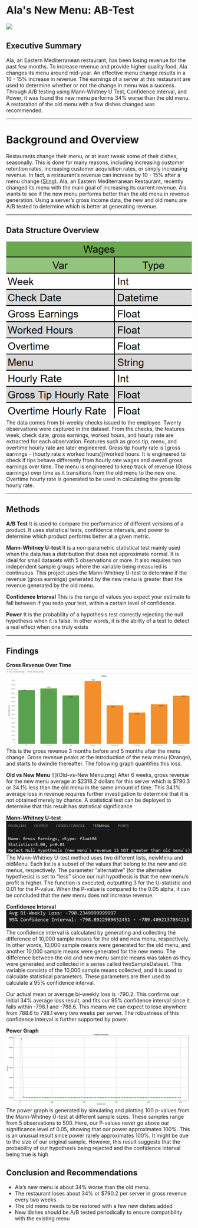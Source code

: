 # Ala's New Menu: AB-Test
![](Menu.png)

## Executive Summary
Ala, an Eastern Mediterranean restaurant, has been losing revenue for the past few months. To increase revenue and provide higher quality food, Ala changes its menu around mid-year. An effective menu change results in a 10 - 15% increase in revenue. The earnings of a server at this restaurant are used to determine whether or not the change in menu was a success. Through A/B testing using Mann-Whitney U Test, Confidence Interval, and Power, it was found the new menu performs 34% worse than the old menu. A restoration of the old menu with a few dishes changed was recommended. 

----
# Background and Overview
Restaurants change their menu, or at least tweak some of their dishes, seasonally. This is done for many reasons, including increasing customer retention rates, increasing customer acquisition rates, or simply increasing revenue. In fact, a restaurant’s revenue can increase by 10 - 15% after a menu change <a href="https://getsling.com/blog/menu-engineering/#:~:text=In%20most%20cases%2C%20when%20you,process%20every%20year%20or%20two." target="_blank">(Sling)</a>. Ala, an Eastern Mediterranean Restaurant, recently changed its menu with the main goal of increasing its current revenue. Ala wants to see if the new menu performs better than the old menu in revenue generation. Using a server’s gross income data, the new and old menu are A/B tested to determine which is better at generating revenue.

----
## Data Structure Overview
![](Data_Structure.png)
The data comes from bi-weekly checks issued to the employee. Twenty observations were captured in the dataset. From the checks, the features week, check date, gross earnings, worked hours, and hourly rate are extracted for each observation. Features such as gross tip, menu, and overtime hourly rate are later engineered. Gross tip hourly rate is [gross earnings - (hourly rate x worked hours)]/worked hours. It is engineered to check if tips behave differently from hourly rate wages and overall gross earnings over time. The menu is engineered to keep track of revenue (Gross earnings) over time as it transitions from the old menu to the new one. Overtime hourly rate is generated to be used in calculating the gross tip hourly rate. 
 
 ---- 

## Methods
**A/B Test**
It is used to compare the performance of different versions of a product. It uses statistical tests, confidence intervals, and power to determine which product performs better at a given metric.

**Mann-Whitney U-test**
It is a non-parametric statistical test mainly used when the data has a distribution that does not approximate normal. It is ideal for small datasets with 5 observations or more. It also requires two independent sample groups where the variable being measured is continuous. This project uses the Mann-Whitney U-test to determine if the revenue (gross earnings) generated by the new menu is greater than the revenue generated by the old menu.

**Confidence Interval**
This is the range of values you expect your estimate to fall between if you redo your test, within a certain level of confidence.

**Power**
It is the probability of a hypothesis test correctly rejecting the null hypothesis when it is false. In other words, it is the ability of a test to detect a real effect when one truly exists

----  
## Findings

**Gross Revenue Over Time**
![](Gross-Revenue.png)
This is the gross revenue 3 months before and 5 months after the menu change. Gross revenue peaks at the introduction of the new menu (Orange), and starts to dwindle thereafter. The following graph quantifies this loss.

**Old vs New Menu**
![](Old-vs-New Menu.png)
After 6 weeks, gross revenue for the new menu average at $2318.2 dollars for this server which is $790.3 or 34.1% less than the old menu in the same amount of time. This 34.1% average loss in revenue requires further investigation to determine that it is not obtained merely by chance. A statistical test can be deployed to determine that this result has statistical significance 

**Mann-Whitney U-test**
![](U-test.png)
The Mann-Whitney U-test method uses two different lists, newMenu and oldMenu. Each list is a subset of the values that belong to the new and old menus, respectively. The parameter “alternative” (for the alternative hypothesis) is set to “less” since our null hypothesis is that the new menu’s profit is higher.  The function is executed, outputting 3 for the U-statistic and  0.01 for the P-value. When the P-value is compared to the 0.05 alpha, it can be concluded that the new menu does not increase revenue.

**Confidence Interval**
![](Confidence-Interval.png)
The confidence interval is calculated by generating and collecting the difference of 10,000 sample means for the old and new menu, respectively. In other words, 10,000 sample means were generated for the old menu, and another 10,000 sample means were generated for the new menu. The difference between the old and new menu sample means was taken as they were generated and collected in a series called twoSampleDataset. This variable consists of the 10,000 sample means collected, and it is used to calculate statistical parameters. These parameters are then used to calculate a 95% confidence interval.

Our actual mean or average bi-weekly loss is -790.2. This confirms our initial 34% average loss result, and fits our 95% confidence interval since it falls within -798.1 and -788.6. This means we can expect to lose anywhere from 788.6 to 798.1 every two weeks per server. The robustness of this confidence interval is further supported by power.

**Power Graph**
![](Power.png)
The power graph is generated by simulating and plotting 100 p-values from the Mann-Whitney U-test at different sample sizes. These samples range from 5 observations to 500. Here, our P-values never go above our significance level of 0.05, showing that our power approximates 100%. This is an unusual result since power rarely approximates 100%. It might be due to the size of our original sample. However, this result suggests that the probability of our hypothesis being rejected and the confidence interval being true is high

## Conclusion and Recommendations
- Ala’s new menu is about 34% worse than the old menu. 
- The restaurant loses about 34% or $790.2 per server in gross revenue every two weeks.
- The old menu needs to be restored with a few new dishes added
- New dishes should be A/B tested periodically to ensure compatibility with the existing menu
